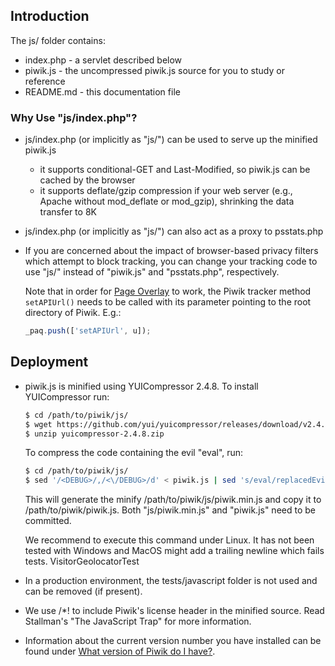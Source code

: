 ## Introduction

The js/ folder contains:

* index.php - a servlet described below
* piwik.js  - the uncompressed piwik.js source for you to study or reference
* README.md - this documentation file

### Why Use "js/index.php"?

* js/index.php (or implicitly as "js/") can be used to serve up the minified
  piwik.js

    * it supports conditional-GET and Last-Modified, so piwik.js can be cached
      by the browser
    * it supports deflate/gzip compression if your web server (e.g., Apache
      without mod_deflate or mod_gzip), shrinking the data transfer to 8K

* js/index.php (or implicitly as "js/") can also act as a proxy to psstats.php

* If you are concerned about the impact of browser-based privacy filters which
  attempt to block tracking, you can change your tracking code to use "js/"
  instead of "piwik.js" and "psstats.php", respectively.

  Note that in order for [Page Overlay](https://psstats.org/docs/page-overlay/) to work, the Piwik tracker method `setAPIUrl()` needs to be called with its parameter pointing to the root directory of Piwik. E.g.:

  ```js
  _paq.push(['setAPIUrl', u]);

  ```

## Deployment

* piwik.js is minified using YUICompressor 2.4.8.
  To install YUICompressor run:
 
  ```bash
  $ cd /path/to/piwik/js/
  $ wget https://github.com/yui/yuicompressor/releases/download/v2.4.8/yuicompressor-2.4.8.zip
  $ unzip yuicompressor-2.4.8.zip
  ```

  To compress the code containing the evil "eval", run:

  ```bash
  $ cd /path/to/piwik/js/
  $ sed '/<DEBUG>/,/<\/DEBUG>/d' < piwik.js | sed 's/eval/replacedEvilString/' | java -jar yuicompressor-2.4.8.jar --type js --line-break 1000 | sed 's/replacedEvilString/eval/' | sed 's/^[/][*]/\/*!/' > piwik.min.js && cp piwik.min.js ../piwik.js && cp piwik.min.js ../psstats.js
  ```

  This will generate the minify /path/to/piwik/js/piwik.min.js and copy it to
  /path/to/piwik/piwik.js. Both "js/piwik.min.js" and "piwik.js" need to be committed.
  
  We recommend to execute this command under Linux. It has not been tested with Windows and 
  MacOS might add a trailing newline which fails tests.
VisitorGeolocatorTest
* In a production environment, the tests/javascript folder is not used and can
  be removed (if present).

* We use /*! to include Piwik's license header in the minified source. Read
  Stallman's "The JavaScript Trap" for more information.

* Information about the current version number you have installed can be found under [What version of Piwik do I have?](https://psstats.org/faq/how-to-update/faq_8/). 
